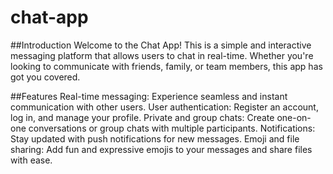 # chat-app

##Introduction
Welcome to the Chat App! This is a simple and interactive messaging platform that allows users to chat in real-time. Whether you're looking to communicate with friends, family, or team members, this app has got you covered.

##Features
Real-time messaging: Experience seamless and instant communication with other users.
User authentication: Register an account, log in, and manage your profile.
Private and group chats: Create one-on-one conversations or group chats with multiple participants.
Notifications: Stay updated with push notifications for new messages.
Emoji and file sharing: Add fun and expressive emojis to your messages and share files with ease.
